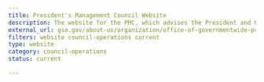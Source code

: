 ```yaml
---
title: President's Management Council Website
description: The website for the PMC, which advises the President and OMB on government reform initiatives, provides performance and management leadership throughout the Executive Branch, and oversees implementation of government-wide management policies and programs.
external_url: gsa.gov/about-us/organization/office-of-governmentwide-policy/office-of-shared-solutions-and-performance-improvement/presidents-management-council-pmc
filters: website council-operations current
type: website
category: council-operations
status: current

---
```

